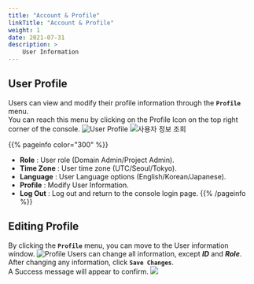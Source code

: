 ```yaml
---
title: "Account & Profile"
linkTitle: "Account & Profile"
weight: 1
date: 2021-07-31
description: >
    User Information
---
```


## User Profile
Users can view and modify their profile information through the **`Profile`** menu.<br>
You can reach this menu by clicking on the Profile Icon on the top right corner of the console.
![User Profile](/docs/guides_v1/my_account/profile_img/profile_img_01.png)
![사용자 정보 조회](/docs/guides_v1/my_account/profile_img/profile_img_02.png)

{{% pageinfo color="300" %}}
* **Role** : User role \(Domain Admin/Project Admin\).
* **Time Zone** : User time zone \(UTC/Seoul/Tokyo\).
* **Language** : User Language options \(English/Korean/Japanese\).
* **Profile** : Modify User Information.
* **Log Out** : Log out and return to the console login page.
{{% /pageinfo %}}

## Editing Profile
By clicking the **`Profile`** menu, you can move to the User information window.
![Profile](/docs/guides_v1/my_account/profile_img/profile_img_03.png)
Users can change all information, except _**ID**_ and _**Role**_.<br> 
After changing any information, click **`Save Changes`**.<br>
A Success message will appear to confirm.
![](/docs/guides_v1/my_account/profile_img/profile_img_04.png)

